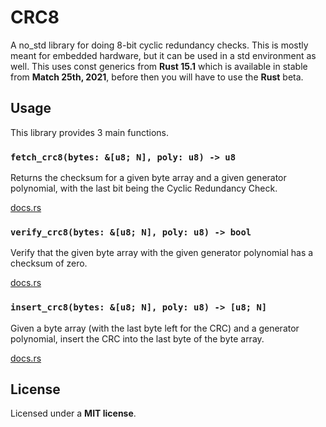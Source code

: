 # CRC8

A no_std library for doing 8-bit cyclic redundancy checks. This is mostly meant
for embedded hardware, but it can be used in a std environment as well. This
uses const generics from __Rust 15.1__ which is available in stable from __Match
25th, 2021__, before then you will have to use the __Rust__ beta.

## Usage

This library provides 3 main functions.

### `fetch_crc8(bytes: &[u8; N], poly: u8) -> u8`

Returns the checksum for a given byte array and a given generator
polynomial, with the last bit being the Cyclic Redundancy Check.

[docs.rs](https://docs.rs/crc8/1.0.0/crc8/fn.fetch_crc8.html)

### `verify_crc8(bytes: &[u8; N], poly: u8) -> bool`

Verify that the given byte array with the given generator polynomial has a
checksum of zero.

[docs.rs](https://docs.rs/crc8/1.0.0/crc8/fn.verify_crc8.html)

### `insert_crc8(bytes: &[u8; N], poly: u8) -> [u8; N]`

Given a byte array (with the last byte left for the CRC) and a generator
polynomial, insert the CRC into the last byte of the byte array.

[docs.rs](https://docs.rs/crc8/1.0.0/crc8/fn.insert_crc8.html)

## License

Licensed under a __MIT license__.
